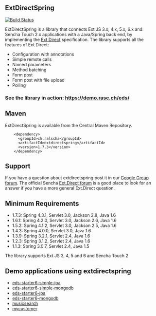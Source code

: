 ## ExtDirectSpring 
[![Build Status](https://api.travis-ci.org/ralscha/extdirectspring.png)](https://travis-ci.org/ralscha/extdirectspring)

ExtDirectSpring is a library that connects Ext JS 3.x, 4.x, 5.x, 6.x and Sencha Touch 2.x applications with a Java/Spring back end, by implementing the [Ext Direct](http://www.sencha.com/products/extjs/extdirect/) specification. 
The library supports all the features of Ext Direct:
  * Configuration with annotations
  * Simple remote calls
  * Named parameters
  * Method batching
  * Form post
  * Form post with file upload
  * Polling

### See the library in action: https://demo.rasc.ch/eds/

## Maven
ExtDirectSpring is available from the Central Maven Repository. 
```
    <dependency>
      <groupId>ch.ralscha</groupId>
      <artifactId>extdirectspring</artifactId>
      <version>1.7.3</version>
    </dependency>
```


## Support
If you have a question about extdirectspring post it in our [Google Group forum](https://groups.google.com/forum/#!forum/extdirectspring).
The official Sencha [Ext.Direct forum](http://www.sencha.com/forum/forumdisplay.php?47-Ext.Direct) is a good place to look for an answer if you have a more general Ext.Direct question.  


## Minimum Requirements
  * 1.7.3: Spring 4.3.1, Servlet 3.0, Jackson 2.8, Java 1.6
  * 1.6.1: Spring 4.2.0, Servlet 3.0, Jackson 2.6, Java 1.6
  * 1.5.2: Spring 4.1.2, Servlet 3.0, Jackson 2.5, Java 1.6
  * 1.4.3: Spring 4.0.0, Servlet 3.0, Java 1.6
  * 1.3.9: Spring 3.2.1, Servlet 2.4, Java 1.6
  * 1.2.3: Spring 3.1.2, Servlet 2.4, Java 1.6
  * 1.1.3: Spring 3.0.7, Servlet 2.4, Java 1.5

The library supports Ext JS 3, 4, 5 and 6 and Sencha Touch 2   


## Demo applications using extdirectspring
  * [eds-starter6-simple-jpa](https://github.com/ralscha/eds-starter6-simple-jpa)
  * [eds-starter6-simple-mongodb](https://github.com/ralscha/eds-starter6-simple-mongodb)
  * [eds-starter6-jpa](https://github.com/ralscha/eds-starter6-jpa)
  * [eds-starter6-mongodb](https://github.com/ralscha/eds-starter6-mongodb)
  * [musicsearch](https://github.com/ralscha/musicsearch)
  * [mycustomer](https://github.com/ralscha/mycustomer)
